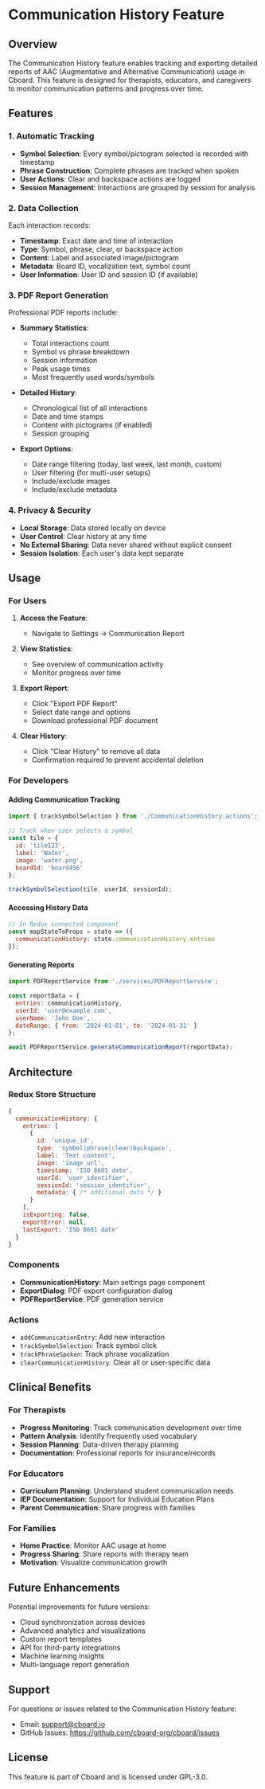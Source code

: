 # Communication History Feature

## Overview

The Communication History feature enables tracking and exporting detailed reports of AAC (Augmentative and Alternative Communication) usage in Cboard. This feature is designed for therapists, educators, and caregivers to monitor communication patterns and progress over time.

## Features

### 1. Automatic Tracking
- **Symbol Selection**: Every symbol/pictogram selected is recorded with timestamp
- **Phrase Construction**: Complete phrases are tracked when spoken
- **User Actions**: Clear and backspace actions are logged
- **Session Management**: Interactions are grouped by session for analysis

### 2. Data Collection
Each interaction records:
- **Timestamp**: Exact date and time of interaction
- **Type**: Symbol, phrase, clear, or backspace action
- **Content**: Label and associated image/pictogram
- **Metadata**: Board ID, vocalization text, symbol count
- **User Information**: User ID and session ID (if available)

### 3. PDF Report Generation
Professional PDF reports include:
- **Summary Statistics**:
  - Total interactions count
  - Symbol vs phrase breakdown
  - Session information
  - Peak usage times
  - Most frequently used words/symbols

- **Detailed History**:
  - Chronological list of all interactions
  - Date and time stamps
  - Content with pictograms (if enabled)
  - Session grouping

- **Export Options**:
  - Date range filtering (today, last week, last month, custom)
  - User filtering (for multi-user setups)
  - Include/exclude images
  - Include/exclude metadata

### 4. Privacy & Security
- **Local Storage**: Data stored locally on device
- **User Control**: Clear history at any time
- **No External Sharing**: Data never shared without explicit consent
- **Session Isolation**: Each user's data kept separate

## Usage

### For Users

1. **Access the Feature**:
   - Navigate to Settings → Communication Report

2. **View Statistics**:
   - See overview of communication activity
   - Monitor progress over time

3. **Export Report**:
   - Click "Export PDF Report"
   - Select date range and options
   - Download professional PDF document

4. **Clear History**:
   - Click "Clear History" to remove all data
   - Confirmation required to prevent accidental deletion

### For Developers

#### Adding Communication Tracking

```javascript
import { trackSymbolSelection } from './CommunicationHistory.actions';

// Track when user selects a symbol
const tile = {
  id: 'tile123',
  label: 'Water',
  image: 'water.png',
  boardId: 'board456'
};

trackSymbolSelection(tile, userId, sessionId);
```

#### Accessing History Data

```javascript
// In Redux connected component
const mapStateToProps = state => ({
  communicationHistory: state.communicationHistory.entries
});
```

#### Generating Reports

```javascript
import PDFReportService from './services/PDFReportService';

const reportData = {
  entries: communicationHistory,
  userId: 'user@example.com',
  userName: 'John Doe',
  dateRange: { from: '2024-01-01', to: '2024-01-31' }
};

await PDFReportService.generateCommunicationReport(reportData);
```

## Architecture

### Redux Store Structure
```javascript
{
  communicationHistory: {
    entries: [
      {
        id: 'unique_id',
        type: 'symbol|phrase|clear|backspace',
        label: 'Text content',
        image: 'image_url',
        timestamp: 'ISO 8601 date',
        userId: 'user_identifier',
        sessionId: 'session_identifier',
        metadata: { /* additional data */ }
      }
    ],
    isExporting: false,
    exportError: null,
    lastExport: 'ISO 8601 date'
  }
}
```

### Components
- **CommunicationHistory**: Main settings page component
- **ExportDialog**: PDF export configuration dialog
- **PDFReportService**: PDF generation service

### Actions
- `addCommunicationEntry`: Add new interaction
- `trackSymbolSelection`: Track symbol click
- `trackPhraseSpoken`: Track phrase vocalization
- `clearCommunicationHistory`: Clear all or user-specific data

## Clinical Benefits

### For Therapists
- **Progress Monitoring**: Track communication development over time
- **Pattern Analysis**: Identify frequently used vocabulary
- **Session Planning**: Data-driven therapy planning
- **Documentation**: Professional reports for insurance/records

### For Educators
- **Curriculum Planning**: Understand student communication needs
- **IEP Documentation**: Support for Individual Education Plans
- **Parent Communication**: Share progress with families

### For Families
- **Home Practice**: Monitor AAC usage at home
- **Progress Sharing**: Share reports with therapy team
- **Motivation**: Visualize communication growth

## Future Enhancements

Potential improvements for future versions:
- Cloud synchronization across devices
- Advanced analytics and visualizations
- Custom report templates
- API for third-party integrations
- Machine learning insights
- Multi-language report generation

## Support

For questions or issues related to the Communication History feature:
- Email: support@cboard.io
- GitHub Issues: https://github.com/cboard-org/cboard/issues

## License

This feature is part of Cboard and is licensed under GPL-3.0.